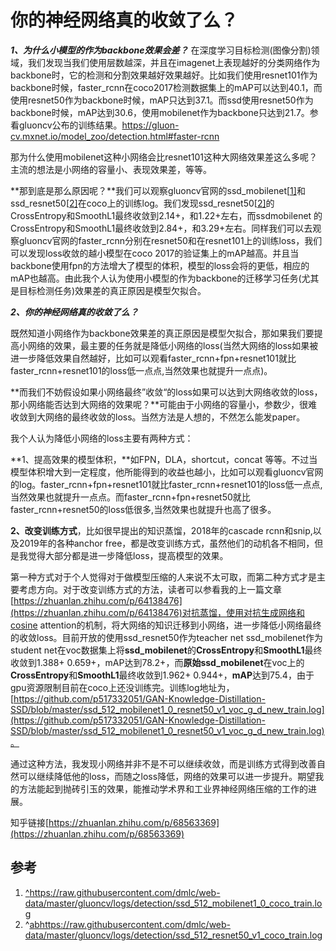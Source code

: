 



# 你的神经网络真的收敛了么？

***1、为什么小模型的作为backbone效果会差？***
在深度学习目标检测(图像分割)领域，我们发现当我们使用层数越深，并且在imagenet上表现越好的分类网络作为backbone时，它的检测和分割效果越好效果越好。比如我们使用resnet101作为backbone时候，faster_rcnn在coco2017检测数据集上的mAP可以达到40.1，而使用resnet50作为backbone时候，mAP只达到37.1。而ssd使用resnet50作为backbone时候，mAP达到30.6，使用mobilenet作为backbone只达到21.7。参看gluoncv公布的训练结果。https://gluon-cv.mxnet.io/model_zoo/detection.html#faster-rcnn

那为什么使用mobilenet这种小网络会比resnet101这种大网络效果差这么多呢？主流的想法是小网络的容量小、表现效果差，等等。

**那到底是那么原因呢？**我们可以观察gluoncv官网的ssd_mobilenet[[1\]](https://zhuanlan.zhihu.com/p/68563369#ref_83831_1)和ssd_resnet50[[2\]](https://zhuanlan.zhihu.com/p/68563369#ref_83831_2)在coco上的训练log。我们发现ssd_resnet50[[2\]](https://zhuanlan.zhihu.com/p/68563369#ref_83831_2)的CrossEntropy和SmoothL1最终收敛到2.14+，和1.22+左右，而ssdmobilenet 的CrossEntropy和SmoothL1最终收敛到2.84+，和3.29+左右。同样我们可以去观察gluoncv官网的faster_rcnn分别在resnet50和在resnet101上的训练loss，我们可以发现loss收敛的越小模型在coco 2017的验证集上的mAP越高。并且当backbone使用fpn的方法增大了模型的体积，模型的loss会将的更低，相应的mAP也越高。由此我个人认为使用小模型的作为backbone的迁移学习任务(尤其是目标检测任务)效果差的真正原因是模型欠拟合。

***2、你的神经网络真的收敛了么？***

既然知道小网络作为backbone效果差的真正原因是模型欠拟合，那如果我们要提高小网络的效果，最主要的任务就是降低小网络的loss(当然大网络的loss如果被进一步降低效果自然越好，比如可以观看faster_rcnn+fpn+resnet101就比faster_rcnn+resnet101的loss低一点点,当然效果也就提升一点点)。

**而我们不妨假设如果小网络最终”收敛“的loss如果可以达到大网络收敛的loss，那小网络能否达到大网络的效果呢？**可能由于小网络的容量小，参数少，很难收敛到大网络的最终收敛的loss。当然方法是人想的，不然怎么能发paper。

我个人认为降低小网络的loss主要有两种方式：

**1、提高效果的模型体积，**如FPN，DLA，shortcut，concat 等等。不过当模型体积增大到一定程度，他所能得到的收益也越小，比如可以观看gluoncv官网的log。faster_rcnn+fpn+resnet101就比faster_rcnn+resnet101的loss低一点点,当然效果也就提升一点点。而faster_rcnn+fpn+resnet50就比faster_rcnn+resnet50的loss低很多,当然效果也就提升也高了很多。

**2、改变训练方式**，比如很早提出的知识蒸馏，2018年的cascade rcnn和snip,以及2019年的各种anchor free，都是改变训练方式，虽然他们的动机各不相同，但是我觉得大部分都是进一步降低loss，提高模型的效果。

​        第一种方式对于个人觉得对于做模型压缩的人来说不太可取，而第二种方式才是主要考虑方向。对于改变训练方式的方法，读者可以参看我的上一篇文章[https://zhuanlan.zhihu.com/p/64138476](https://zhuanlan.zhihu.com/p/64138476)对抗蒸馏，使用对抗生成网络和cosine attention的机制，将大网络的知识迁移到小网络，进一步降低小网络最终的收敛loss。目前开放的使用ssd_resnet50作为teacher net ssd_mobilenet作为student net在voc数据集上将**ssd_mobilenet**的**CrossEntropy**和**SmoothL1**最终收敛到1.388+ 0.659+，mAP达到78.2+，而**原始ssd_mobilenet**在voc上的**CrossEntropy**和**SmoothL1**最终收敛到1.962+ 0.944+，**mAP**达到75.4，由于gpu资源限制目前在coco上还没训练完。训练log地址为，[https://github.com/p517332051/GAN-Knowledge-Distillation-SSD/blob/master/ssd_512_mobilenet1_0_resnet50_v1_voc_g_d_new_train.log](https://github.com/p517332051/GAN-Knowledge-Distillation-SSD/blob/master/ssd_512_mobilenet1_0_resnet50_v1_voc_g_d_new_train.log)。

​       通过这种方法，我发现小网络并非不是不可以继续收敛，而是训练方式得到改善自然可以继续降低他的loss，而随之loss降低，网络的效果可以进一步提升。期望我的方法能起到抛砖引玉的效果，能推动学术界和工业界神经网络压缩的工作的进展。



知乎链接[https://zhuanlan.zhihu.com/p/68563369](https://zhuanlan.zhihu.com/p/68563369)

## 参考

1. [^](https://zhuanlan.zhihu.com/p/68563369#ref_83831_1_0)https://raw.githubusercontent.com/dmlc/web-data/master/gluoncv/logs/detection/ssd_512_mobilenet1_0_coco_train.log
2. ^[a](https://zhuanlan.zhihu.com/p/68563369#ref_83831_2_0)[b](https://zhuanlan.zhihu.com/p/68563369#ref_83831_2_1)https://raw.githubusercontent.com/dmlc/web-data/master/gluoncv/logs/detection/ssd_512_resnet50_v1_coco_train.log



